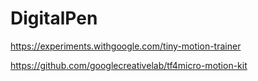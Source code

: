 # DigitalPen

https://experiments.withgoogle.com/tiny-motion-trainer

https://github.com/googlecreativelab/tf4micro-motion-kit
